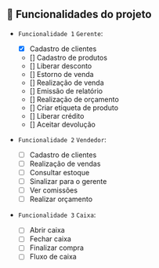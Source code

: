 ## 🔨 Funcionalidades do projeto

- `Funcionalidade 1` `Gerente`: 
   - [x] Cadastro de clientes
   - [] Cadastro de produtos
   - [] Liberar desconto
   - [] Estorno de venda
   - [] Realização de venda
   - [] Emissão de relatório
   - [] Realização de orçamento
   - [] Criar etiqueta de produto
   - [] Liberar crédito
   - [] Aceitar devolução

- `Funcionalidade 2` `Vendedor`: 
   - [ ] Cadastro de clientes
   - [ ] Realização de vendas
   - [ ] Consultar estoque
   - [ ] Sinalizar para o gerente
   - [ ] Ver comissões
   - [ ] Realizar orçamento

- `Funcionalidade 3` `Caixa`: 
   - [ ] Abrir caixa
   - [ ] Fechar caixa
   - [ ] Finalizar compra
   - [ ] Fluxo de caixa
